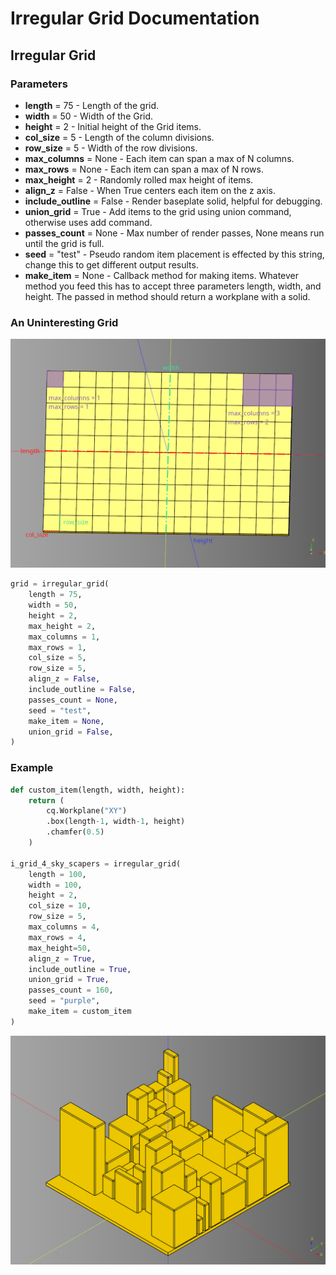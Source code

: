 # Irregular Grid Documentation



## Irregular Grid
### Parameters
* **length** = 75 - Length of the grid.
* **width** = 50 - Width of the Grid.
* **height** = 2 - Initial height of the Grid items.
* **col_size** = 5 - Length of the column divisions.
* **row_size** = 5 - Width of the row divisions.
* **max_columns** = None - Each item can span a max of N columns.
* **max_rows** = None - Each item can span a max of N rows.
* **max_height** = 2 - Randomly rolled max height of items.
* **align_z** = False - When True centers each item on the z axis.
* **include_outline** = False - Render baseplate solid, helpful for debugging.
* **union_grid** = True - Add items to the grid using union command, otherwise uses add command.
* **passes_count** = None - Max number of render passes, None means run until the grid is full.
* **seed** = "test" - Pseudo random item placement is effected by this string, change this to get different output results.
* **make_item** = None - Callback method for making items. Whatever method you feed this has to accept three parameters length, width, and height. The passed in method should return a workplane with a solid.

### An Uninteresting Grid
![](image/irregularGrid/05.png)<br />

``` python
grid = irregular_grid(
    length = 75,
    width = 50,
    height = 2,
    max_height = 2,
    max_columns = 1,
    max_rows = 1,
    col_size = 5,
    row_size = 5,
    align_z = False,
    include_outline = False,
    passes_count = None,
    seed = "test",
    make_item = None,
    union_grid = False,
)
```

### Example
``` python
def custom_item(length, width, height):
    return (
        cq.Workplane("XY")
        .box(length-1, width-1, height)
        .chamfer(0.5)
    )

i_grid_4_sky_scapers = irregular_grid(
    length = 100,
    width = 100,
    height = 2,
    col_size = 10,
    row_size = 5,
    max_columns = 4,
    max_rows = 4,
    max_height=50,
    align_z = True,
    include_outline = True,
    union_grid = True,
    passes_count = 160,
    seed = "purple",
    make_item = custom_item
)
```

![](image/irregularGrid/04.png)<br />
